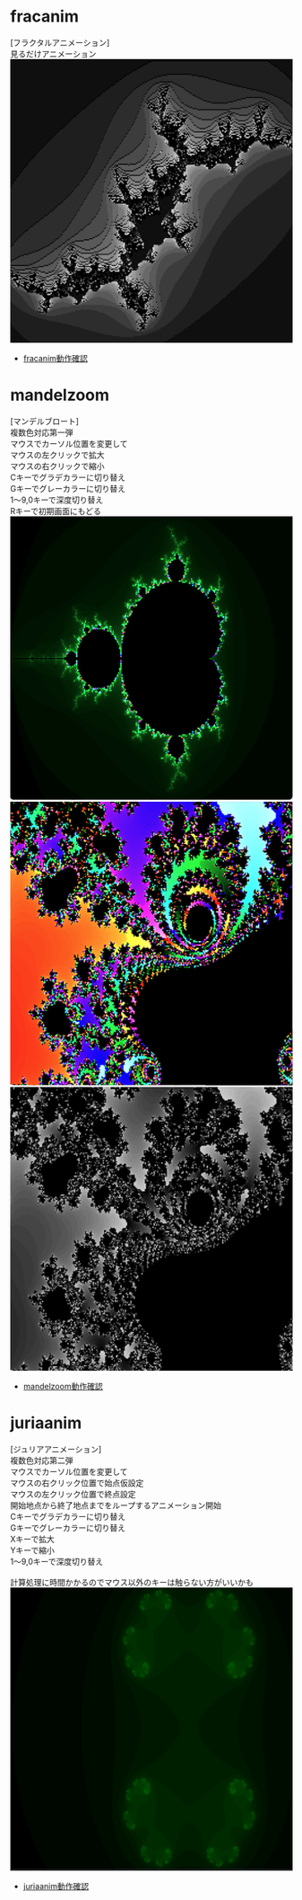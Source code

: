 # fracanim
[フラクタルアニメーション]  
見るだけアニメーション<BR>
![SS](fracanim.png)
- [fracanim動作確認](https://sanbunnoichi.web.fc2.com/pyxel/fracanim.html)

# mandelzoom
[マンデルブロート]  
複数色対応第一弾<BR>
マウスでカーソル位置を変更して<BR>
マウスの左クリックで拡大<BR>
マウスの右クリックで縮小<BR>
Cキーでグラデカラーに切り替え<BR>
Gキーでグレーカラーに切り替え<BR>
1～9,0キーで深度切り替え<BR>
Rキーで初期画面にもどる<BR>
![SS](mandelzoom.png)
![SS](mandelzoom_2C.png)
![SS](mandelzoom_2G.png)
- [mandelzoom動作確認](https://sanbunnoichi.web.fc2.com/pyxel/mandelzoom.html)

# juriaanim
[ジュリアアニメーション]  
複数色対応第二弾<BR>
マウスでカーソル位置を変更して<BR>
マウスの右クリック位置で始点仮設定<BR>
マウスの左クリック位置で終点設定<BR>
開始地点から終了地点までをループするアニメーション開始<BR>
Cキーでグラデカラーに切り替え<BR>
Gキーでグレーカラーに切り替え<BR>
Xキーで拡大<BR>
Yキーで縮小<BR>
1～9,0キーで深度切り替え<BR>
<BR>
計算処理に時間かかるのでマウス以外のキーは触らない方がいいかも<BR>
![GIF](juriaanim.gif)
- [juriaanim動作確認](https://sanbunnoichi.web.fc2.com/pyxel/juriaanim.html)
